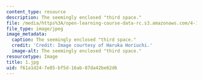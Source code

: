 ```yaml
---
content_type: resource
description: The seemingly enclosed "third space."
file: /media/https%3A/open-learning-course-data-rc.s3.amazonaws.com/4-104-architecture-studio-intentions-spring-2005/f61a1d247e85bf5d16ab87da42be62d6_1.jpg
file_type: image/jpeg
image_metadata:
  caption: The seemingly enclosed "third space."
  credit: 'Credit: Image courtesy of Haruka Horiuchi.'
  image-alt: The seemingly enclosed "third space."
resourcetype: Image
title: 1.jpg
uid: f61a1d24-7e85-bf5d-16ab-87da42be62d6
---
```

